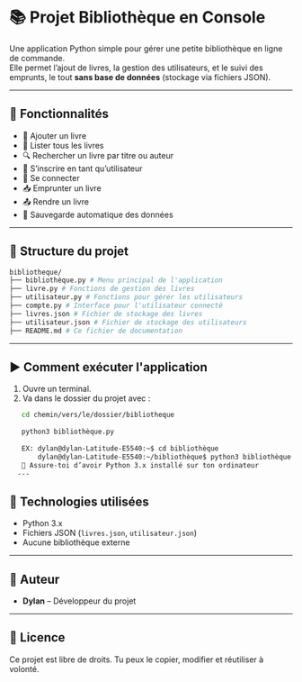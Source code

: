 # 📚 Projet Bibliothèque en Console

Une application Python simple pour gérer une petite bibliothèque en ligne de commande.  
Elle permet l’ajout de livres, la gestion des utilisateurs, et le suivi des emprunts, le tout **sans base de données** (stockage via fichiers JSON).

---

## 🚀 Fonctionnalités

- 📘 Ajouter un livre
- 📖 Lister tous les livres
- 🔍 Rechercher un livre par titre ou auteur
- 🧑 S’inscrire en tant qu’utilisateur
- 🔐 Se connecter
- 📥 Emprunter un livre
- 📤 Rendre un livre
- 💾 Sauvegarde automatique des données

---

## 📁 Structure du projet
```bash
bibliotheque/
├── bibliothèque.py # Menu principal de l'application
├── livre.py # Fonctions de gestion des livres
├── utilisateur.py # Fonctions pour gérer les utilisateurs
├── compte.py # Interface pour l'utilisateur connecté
├── livres.json # Fichier de stockage des livres
├── utilisateur.json # Fichier de stockage des utilisateurs
├── README.md # Ce fichier de documentation
```

---

## ▶️ Comment exécuter l'application

1. Ouvre un terminal.
2. Va dans le dossier du projet avec :
```bash
   cd chemin/vers/le/dossier/bibliotheque 
    
   python3 bibliothèque.py
   
   EX: dylan@dylan-Latitude-E5540:~$ cd bibliothèque
       dylan@dylan-Latitude-E5540:~/bibliothèque$ python3 bibliothèque.py
   📝 Assure-toi d’avoir Python 3.x installé sur ton ordinateur
  ---
```
## 🔧 Technologies utilisées

- Python 3.x
- Fichiers JSON (`livres.json`, `utilisateur.json`)
- Aucune bibliothèque externe

---

## 👤 Auteur

- **Dylan** – Développeur du projet

---

## 📜 Licence

Ce projet est libre de droits. Tu peux le copier, modifier et réutiliser à volonté.


